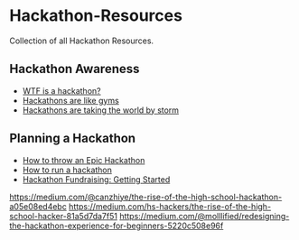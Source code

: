 Hackathon-Resources
===================

Collection of all Hackathon Resources.

## Hackathon Awareness

- [WTF is a hackathon?](https://medium.com/hackathons-anonymous/wtf-is-a-hackathon-92668579601)
- [Hackathons are like gyms](https://medium.com/hackathons-anonymous/hackathons-are-like-gyms-7ebcd6bfda26)
- [Hackathons are taking the world by storm](https://medium.com/hackathons-anonymous/hackathons-are-taking-the-world-by-storm-7b0d844aa650)

## Planning a Hackathon

- [How to throw an Epic Hackathon](http://blog.mlh.io/how-to-throw-an-epic-hackathon-07-07-2014/)
- [How to run a hackathon](http://www.recursiverobot.com/post/91272128309/how-to-run-a-hackathon)
- [Hackathon Fundraising: Getting Started](http://blog.mlh.io/hackathon-fundraising-getting-started-06-16-2014/)


https://medium.com/@canzhiye/the-rise-of-the-high-school-hackathon-a05e08ed4ebc
https://medium.com/hs-hackers/the-rise-of-the-high-school-hacker-81a5d7da7f51
https://medium.com/@molllified/redesigning-the-hackathon-experience-for-beginners-5220c508e96f
